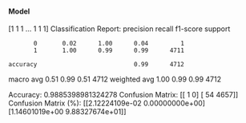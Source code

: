#### Model
[1 1 1 ... 1 1 1]
Classification Report:
              precision    recall  f1-score   support

           0       0.02      1.00      0.04         1
           1       1.00      0.99      0.99      4711

    accuracy                           0.99      4712
   macro avg       0.51      0.99      0.51      4712
weighted avg       1.00      0.99      0.99      4712

Accuracy: 0.9885398981324278
Confusion Matrix:
[[   1    0]
 [  54 4657]]
Confusion Matrix (%):
[[2.12224109e-02 0.00000000e+00]
 [1.14601019e+00 9.88327674e+01]]
